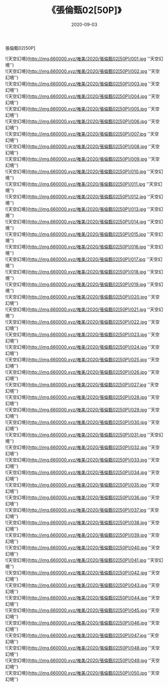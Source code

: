 ﻿---
layout: post
title:  《張倫甄02[50P]》
date:   2020-09-03
img: http://img.660000.xyz/唯美/2020/張倫甄02[50P]/000.jpg
categories: [美女, 清纯, 唯美]
---

張倫甄02[50P]



![天空幻境](http://img.660000.xyz/唯美/2020/張倫甄02[50P]/001.jpg ''天空幻境'') <br>
![天空幻境](http://img.660000.xyz/唯美/2020/張倫甄02[50P]/002.jpg ''天空幻境'') <br>
![天空幻境](http://img.660000.xyz/唯美/2020/張倫甄02[50P]/003.jpg ''天空幻境'') <br>
![天空幻境](http://img.660000.xyz/唯美/2020/張倫甄02[50P]/004.jpg ''天空幻境'') <br>
![天空幻境](http://img.660000.xyz/唯美/2020/張倫甄02[50P]/005.jpg ''天空幻境'') <br>
![天空幻境](http://img.660000.xyz/唯美/2020/張倫甄02[50P]/006.jpg ''天空幻境'') <br>
![天空幻境](http://img.660000.xyz/唯美/2020/張倫甄02[50P]/007.jpg ''天空幻境'') <br>
![天空幻境](http://img.660000.xyz/唯美/2020/張倫甄02[50P]/008.jpg ''天空幻境'') <br>
![天空幻境](http://img.660000.xyz/唯美/2020/張倫甄02[50P]/009.jpg ''天空幻境'') <br>
![天空幻境](http://img.660000.xyz/唯美/2020/張倫甄02[50P]/010.jpg ''天空幻境'') <br>
![天空幻境](http://img.660000.xyz/唯美/2020/張倫甄02[50P]/011.jpg ''天空幻境'') <br>
![天空幻境](http://img.660000.xyz/唯美/2020/張倫甄02[50P]/012.jpg ''天空幻境'') <br>
![天空幻境](http://img.660000.xyz/唯美/2020/張倫甄02[50P]/013.jpg ''天空幻境'') <br>
![天空幻境](http://img.660000.xyz/唯美/2020/張倫甄02[50P]/014.jpg ''天空幻境'') <br>
![天空幻境](http://img.660000.xyz/唯美/2020/張倫甄02[50P]/015.jpg ''天空幻境'') <br>
![天空幻境](http://img.660000.xyz/唯美/2020/張倫甄02[50P]/016.jpg ''天空幻境'') <br>
![天空幻境](http://img.660000.xyz/唯美/2020/張倫甄02[50P]/017.jpg ''天空幻境'') <br>
![天空幻境](http://img.660000.xyz/唯美/2020/張倫甄02[50P]/018.jpg ''天空幻境'') <br>
![天空幻境](http://img.660000.xyz/唯美/2020/張倫甄02[50P]/019.jpg ''天空幻境'') <br>
![天空幻境](http://img.660000.xyz/唯美/2020/張倫甄02[50P]/020.jpg ''天空幻境'') <br>
![天空幻境](http://img.660000.xyz/唯美/2020/張倫甄02[50P]/021.jpg ''天空幻境'') <br>
![天空幻境](http://img.660000.xyz/唯美/2020/張倫甄02[50P]/022.jpg ''天空幻境'') <br>
![天空幻境](http://img.660000.xyz/唯美/2020/張倫甄02[50P]/023.jpg ''天空幻境'') <br>
![天空幻境](http://img.660000.xyz/唯美/2020/張倫甄02[50P]/024.jpg ''天空幻境'') <br>
![天空幻境](http://img.660000.xyz/唯美/2020/張倫甄02[50P]/025.jpg ''天空幻境'') <br>
![天空幻境](http://img.660000.xyz/唯美/2020/張倫甄02[50P]/026.jpg ''天空幻境'') <br>
![天空幻境](http://img.660000.xyz/唯美/2020/張倫甄02[50P]/027.jpg ''天空幻境'') <br>
![天空幻境](http://img.660000.xyz/唯美/2020/張倫甄02[50P]/028.jpg ''天空幻境'') <br>
![天空幻境](http://img.660000.xyz/唯美/2020/張倫甄02[50P]/029.jpg ''天空幻境'') <br>
![天空幻境](http://img.660000.xyz/唯美/2020/張倫甄02[50P]/030.jpg ''天空幻境'') <br>
![天空幻境](http://img.660000.xyz/唯美/2020/張倫甄02[50P]/031.jpg ''天空幻境'') <br>
![天空幻境](http://img.660000.xyz/唯美/2020/張倫甄02[50P]/032.jpg ''天空幻境'') <br>
![天空幻境](http://img.660000.xyz/唯美/2020/張倫甄02[50P]/033.jpg ''天空幻境'') <br>
![天空幻境](http://img.660000.xyz/唯美/2020/張倫甄02[50P]/034.jpg ''天空幻境'') <br>
![天空幻境](http://img.660000.xyz/唯美/2020/張倫甄02[50P]/035.jpg ''天空幻境'') <br>
![天空幻境](http://img.660000.xyz/唯美/2020/張倫甄02[50P]/036.jpg ''天空幻境'') <br>
![天空幻境](http://img.660000.xyz/唯美/2020/張倫甄02[50P]/037.jpg ''天空幻境'') <br>
![天空幻境](http://img.660000.xyz/唯美/2020/張倫甄02[50P]/038.jpg ''天空幻境'') <br>
![天空幻境](http://img.660000.xyz/唯美/2020/張倫甄02[50P]/039.jpg ''天空幻境'') <br>
![天空幻境](http://img.660000.xyz/唯美/2020/張倫甄02[50P]/040.jpg ''天空幻境'') <br>
![天空幻境](http://img.660000.xyz/唯美/2020/張倫甄02[50P]/041.jpg ''天空幻境'') <br>
![天空幻境](http://img.660000.xyz/唯美/2020/張倫甄02[50P]/042.jpg ''天空幻境'') <br>
![天空幻境](http://img.660000.xyz/唯美/2020/張倫甄02[50P]/043.jpg ''天空幻境'') <br>
![天空幻境](http://img.660000.xyz/唯美/2020/張倫甄02[50P]/044.jpg ''天空幻境'') <br>
![天空幻境](http://img.660000.xyz/唯美/2020/張倫甄02[50P]/045.jpg ''天空幻境'') <br>
![天空幻境](http://img.660000.xyz/唯美/2020/張倫甄02[50P]/046.jpg ''天空幻境'') <br>
![天空幻境](http://img.660000.xyz/唯美/2020/張倫甄02[50P]/047.jpg ''天空幻境'') <br>
![天空幻境](http://img.660000.xyz/唯美/2020/張倫甄02[50P]/048.jpg ''天空幻境'') <br>
![天空幻境](http://img.660000.xyz/唯美/2020/張倫甄02[50P]/049.jpg ''天空幻境'') <br>
![天空幻境](http://img.660000.xyz/唯美/2020/張倫甄02[50P]/050.jpg ''天空幻境'') <br>